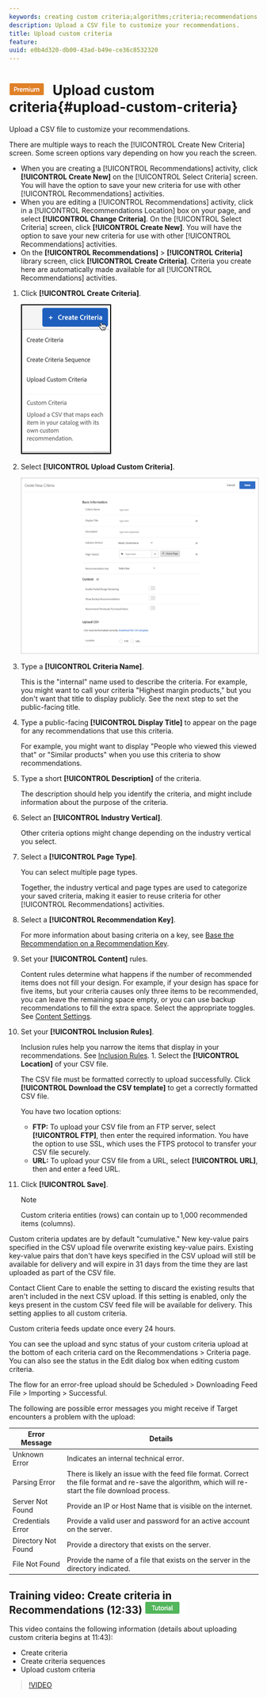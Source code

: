 ```yaml
---
keywords: creating custom criteria;algorithms;criteria;recommendations criteria;csv;ftp;upload csv
description: Upload a CSV file to customize your recommendations.
title: Upload custom criteria
feature: 
uuid: e0b4d320-db00-43ad-b49e-ce36c8532320
---
```


# ![PREMIUM](/help/assets/premium.png) Upload custom criteria{#upload-custom-criteria}

Upload a CSV file to customize your recommendations.

There are multiple ways to reach the [!UICONTROL Create New Criteria] screen. Some screen options vary depending on how you reach the screen.

* When you are creating a [!UICONTROL Recommendations] activity, click **[!UICONTROL Create New]** on the [!UICONTROL Select Criteria] screen. You will have the option to save your new criteria for use with other [!UICONTROL Recommendations] activities. 
* When you are editing a [!UICONTROL Recommendations] activity, click in a [!UICONTROL Recommendations Location] box on your page, and select **[!UICONTROL Change Criteria]**. On the [!UICONTROL Select Criteria] screen, click **[!UICONTROL Create New]**. You will have the option to save your new criteria for use with other [!UICONTROL Recommendations] activities. 
* On the **[!UICONTROL Recommendations]** > **[!UICONTROL Criteria]** library screen, click **[!UICONTROL Create Criteria]**. Criteria you create here are automatically made available for all [!UICONTROL Recommendations] activities.

1. Click **[!UICONTROL Create Criteria]**.

   ![Create New Criteria](/help/c-recommendations/c-algorithms/assets/button_CreateCriteria_new.png)

1. Select **[!UICONTROL Upload Custom Criteria]**.

   ![](assets/CreateNewCriteria_csv.png)

1. Type a **[!UICONTROL Criteria Name]**.

   This is the "internal" name used to describe the criteria.  For example, you might want to call your criteria "Highest margin products," but you don't want that title to display publicly. See the next step to set the public-facing title. 
1. Type a public-facing **[!UICONTROL Display Title]** to appear on the page for any recommendations that use this criteria.

   For example, you might want to display "People who viewed this viewed that" or "Similar products" when you use this criteria to show recommendations. 
1. Type a short **[!UICONTROL Description]** of the criteria.

   The description should help you identify the criteria, and might include information about the purpose of the criteria. 
1. Select an **[!UICONTROL Industry Vertical]**.

   Other criteria options might change depending on the industry vertical you select. 

1. Select a **[!UICONTROL Page Type]**.

   You can select multiple page types.

   Together, the industry vertical and page types are used to categorize your saved criteria, making it easier to reuse criteria for other [!UICONTROL Recommendations] activities. 
1. Select a **[!UICONTROL Recommendation Key]**.

   For more information about basing criteria on a key, see [Base the Recommendation on a Recommendation Key](../../c-recommendations/c-algorithms/create-new-algorithm.md#task_2B0ED54AFBF64C56916B6E1F4DC0DC3B). 
1. Set your **[!UICONTROL Content]** rules.

   Content rules determine what happens if the number of recommended items does not fill your design. For example, if your design has space for five items, but your criteria causes only three items to be recommended, you can leave the remaining space empty, or you can use backup recommendations to fill the extra space. Select the appropriate toggles. See [Content Settings](../../c-recommendations/c-algorithms/create-new-algorithm.md#concept_BC16005C7A1E4F1A87E33D16221F4A96). 
1. Set your **[!UICONTROL Inclusion Rules]**.

   Inclusion rules help you narrow the items that display in your recommendations. See [Inclusion Rules](../../c-recommendations/c-algorithms/create-new-algorithm.md#task_28DB20F968B1451481D8E51BAF947079). 1. Select the **[!UICONTROL Location]** of your CSV file.

   The CSV file must be formatted correctly to upload successfully. Click **[!UICONTROL Download the CSV template]** to get a correctly formatted CSV file.

   You have two location options:

    * **FTP:** To upload your CSV file from an FTP server, select **[!UICONTROL FTP]**, then enter the required information. You have the option to use SSL, which uses the FTPS protocol to transfer your CSV file securely. 
    * **URL:** To upload your CSV file from a URL, select **[!UICONTROL URL]**, then and enter a feed URL.

1. Click **[!UICONTROL Save]**.

   >[!NOTE]
   >
   >Custom criteria entities (rows) can contain up to 1,000 recommended items (columns).

Custom criteria updates are by default "cumulative." New key-value pairs specified in the CSV upload file overwrite existing key-value pairs. Existing key-value pairs that don't have keys specified in the CSV upload will still be available for delivery and will expire in 31 days from the time they are last uploaded as part of the CSV file.

Contact Client Care to enable the setting to discard the existing results that aren't included in the next CSV upload. If this setting is enabled, only the keys present in the custom CSV feed file will be available for delivery. This setting applies to all custom criteria.

Custom criteria feeds update once every 24 hours.

You can see the upload and sync status of your custom criteria upload at the bottom of each criteria card on the Recommendations > Criteria page. You can also see the status in the Edit dialog box when editing custom criteria.

The flow for an error-free upload should be Scheduled > Downloading Feed File > Importing > Successful.

The following are possible error messages you might receive if Target encounters a problem with the upload:

| Error Message | Details |
|--- |--- |
|Unknown Error|Indicates an internal technical error.|
|Parsing Error|There is likely an issue with the feed file format. Correct the file format and re-save the algorithm, which will re-start the file download process.|
|Server Not Found|Provide an IP or Host Name that is visible on the internet.|
|Credentials Error|Provide a valid user and password for an active account on the server.|
|Directory Not Found|Provide a directory that exists on the server.|
|File Not Found|Provide the name of a file that exists on the server in the directory indicated.|

## Training video: Create criteria in Recommendations (12:33) ![Tutorial badge](/help/assets/tutorial.png)

This video contains the following information (details about uploading custom criteria begins at 11:43):

* Create criteria
* Create criteria sequences
* Upload custom criteria

>[!VIDEO](https://video.tv.adobe.com/v/27694?quality=12)